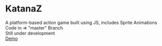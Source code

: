# KatanaZ
A platform-based action game built using JS, includes Sprite Animations
</br>
Code in => "master" Branch
</br>
Still under development
</br>
[Demo](https://ryuj1nkatanaz.netlify.app/)




